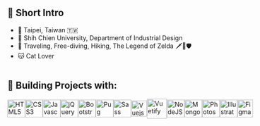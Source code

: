 ## 🍄 Short Intro
<!-- Hi there, this is Hazel! 👋<br>
A front-end engineer focused on Vue.<br>
Drawing on my previous design knowledge and my current programming skills,<br>
I can smoothly combine visual appeal and functionality, achieving a perfect balance.<br>
I'm seeking a job in front-end development and design (UX & UI).<br> -->

* 📍  Taipei, Taiwan 🇹🇼
* 🏫  Shih Chien University, Department of Industrial Design
* 🩵  Traveling, Free-diving, Hiking, The Legend of Zelda 🗡️🏹🛡️
* 😽  Cat Lover
<br><br>

## 📌 Building Projects with:
<p align="left" style="display: flex; align-items: center;">
<img src="https://cdn.worldvectorlogo.com/logos/html-1.svg" width="40" height="40" alt="HTML5" />
<img src="https://cdn.worldvectorlogo.com/logos/css-3.svg" width="40" height="40" alt="CSS3" />
<img src="https://cdn.worldvectorlogo.com/logos/logo-javascript.svg" alt="Javascript" width="40" height="40"/>
<img src="https://cdn.worldvectorlogo.com/logos/jquery-6.svg" alt="jQuery" width="40" height="40"/>
<img src="https://cdn.worldvectorlogo.com/logos/bootstrap-5-1.svg" alt="Bootstrap" width="40" height="40"/>
<img src="https://cdn.worldvectorlogo.com/logos/pug.svg" alt="Pug" width="40" height="40"/>
<img src="https://cdn.worldvectorlogo.com/logos/sass-1.svg" alt="Sass" width="40" height="40"/>
<img src="https://cdn.worldvectorlogo.com/logos/vue-9.svg" alt="Vuejs" width="36" height="36"/>
<img src="https://cdn.vuetifyjs.com/docs/images/brand-kit/v-logo.svg" alt="Vuetify" width="45" height="45"/>
<img src="https://cdn.worldvectorlogo.com/logos/nodejs-icon.svg" width="40" height="40" alt="NodeJS" />
<img src="https://cdn.worldvectorlogo.com/logos/mongodb-icon-1.svg" width="40" height="40" alt="MongoDB" />
<img src="https://cdn.worldvectorlogo.com/logos/adobe-photoshop-2.svg" width="40" height="40" alt="Photoshop" />
<img src="https://upload.wikimedia.org/wikipedia/commons/thumb/f/fb/Adobe_Illustrator_CC_icon.svg/246px-Adobe_Illustrator_CC_icon.svg.png" width="40" height="40" alt="Illustrator" />
<img src="https://www.vectorlogo.zone/logos/figma/figma-icon.svg" alt="Figma" width="35" height="40"/>
</p>
